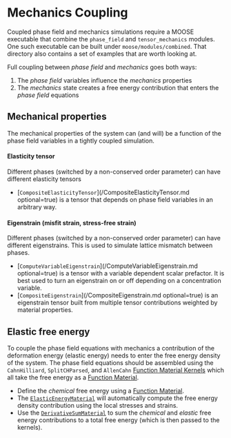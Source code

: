 # Mechanics Coupling

Coupled phase field and mechanics simulations require a MOOSE executable that combine the `phase_field` and `tensor_mechanics` modules. One such executable can be built under `moose/modules/combined`. That directory also contains a set of examples that are worth looking at.

Full coupling between *phase field* and *mechanics* goes both ways:

1. The *phase field* variables influence the *mechanics* properties
2. The *mechanics* state creates a free energy contribution that enters the *phase field* equations

## Mechanical properties

The mechanical properties of the system can (and will) be a function of the phase field variables in a tightly coupled simulation.

#### Elasticity tensor

Different phases (switched by a non-conserved order parameter) can have different elasticity tensors

- [`CompositeElasticityTensor`](/CompositeElasticityTensor.md optional=true) is a tensor that depends on phase field variables in an arbitrary way.

#### Eigenstrain (misfit strain, stress-free strain)

Different phases (switched by a non-conserved order parameter) can have different eigenstrains. This is used to simulate lattice mismatch between phases.

- [`ComputeVariableEigenstrain`](/ComputeVariableEigenstrain.md optional=true) is a tensor with a variable dependent scalar prefactor. It is best used to turn an eigenstrain on or off depending on a concentration variable.
- [`CompositeEigenstrain`](/CompositeEigenstrain.md optional=true) is an eigenstrain tensor built from multiple tensor contributions weighted by material properties.

## Elastic free energy

To couple the phase field equations with mechanics a contribution of the deformation energy (elastic energy) needs to enter the free energy density of the system. The phase field equations should be assembled using the `CahnHilliard`, `SplitCHParsed`, and `AllenCahn` [Function Material Kernels](phase_field/FunctionMaterialKernels.md) which all take the free energy as a [Function Material](/phase_field/FunctionMaterials.md).

- Define the *chemical* free energy using a [Function Material](/phase_field/FunctionMaterials.md).
- The [`ElasticEnergyMaterial`](/ElasticEnergyMaterial.md) will automatically compute the free energy density contribution using the local stresses and strains.
- Use the [`DerivativeSumMaterial`](framework:/DerivativeSumMaterial.md) to sum the *chemical* and *elastic* free energy contributions to a total free energy (which is then passed to the kernels).
